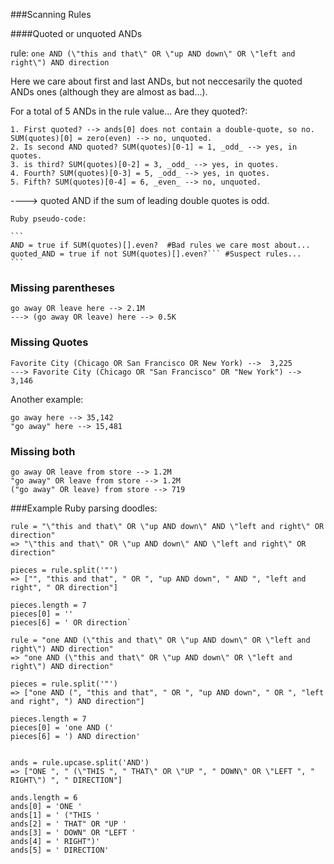 
###Scanning Rules


####Quoted or unquoted ANDs

 rule: ```one AND (\"this and that\" OR \"up AND down\" OR \"left and right\") AND direction```
 
 Here we care about first and last ANDs, but not neccesarily the quoted ANDs ones (although they are almost as bad...).
 
 For a total of 5 ANDs in the rule value... Are they quoted?: 
  
    1. First quoted? --> ands[0] does not contain a double-quote, so no.  SUM(quotes)[0] = zero(even) --> no, unquoted.
    2. Is second AND quoted? SUM(quotes)[0-1] = 1, _odd_ --> yes, in quotes.
    3. is third? SUM(quotes)[0-2] = 3, _odd_ --> yes, in quotes.
    4. Fourth? SUM(quotes)[0-3] = 5, _odd_ --> yes, in quotes.
    5. Fifth? SUM(quotes)[0-4] = 6, _even_ --> no, unquoted.
    

 ----> quoted AND if the sum of leading double quotes is odd.    
    
    Ruby pseudo-code:
    
    ```
    AND = true if SUM(quotes)[].even?  #Bad rules we care most about...
    quoted_AND = true if not SUM(quotes)[].even?``` #Suspect rules... 
    ```
 

### Missing parentheses

```
go away OR leave here --> 2.1M
---> (go away OR leave) here --> 0.5K
```

### Missing Quotes

```
Favorite City (Chicago OR San Francisco OR New York) -->  3,225
---> Favorite City (Chicago OR "San Francisco" OR "New York") -->  3,146 

```

Another example:

```
go away here --> 35,142
"go away" here --> 15,481
```

### Missing both

```
go away OR leave from store --> 1.2M
"go away" OR leave from store --> 1.2M
("go away" OR leave) from store --> 719
```






###Example Ruby parsing doodles:

```
rule = "\"this and that\" OR \"up AND down\" AND \"left and right\" OR direction" 
=> "\"this and that\" OR \"up AND down\" AND \"left and right\" OR direction"

pieces = rule.split('"')
=> ["", "this and that", " OR ", "up AND down", " AND ", "left and right", " OR direction"]

pieces.length = 7
pieces[0] = ''
pieces[6] = ' OR direction`
```

```
rule = "one AND (\"this and that\" OR \"up AND down\" OR \"left and right\") AND direction" 
=> "one AND (\"this and that\" OR \"up AND down\" OR \"left and right\") AND direction"

pieces = rule.split('"')
=> ["one AND (", "this and that", " OR ", "up AND down", " OR ", "left and right", ") AND direction"]

pieces.length = 7
pieces[0] = 'one AND ('
pieces[6] = ') AND direction'


ands = rule.upcase.split('AND')
=> ["ONE ", " (\"THIS ", " THAT\" OR \"UP ", " DOWN\" OR \"LEFT ", " RIGHT\") ", " DIRECTION"]

ands.length = 6
ands[0] = 'ONE ' 
ands[1] = ' ("THIS '
ands[2] = ' THAT" OR "UP '  
ands[3] = ' DOWN" OR "LEFT ' 
ands[4] = ' RIGHT")'
ands[5] = ' DIRECTION'

```



 
 
 
 
 



